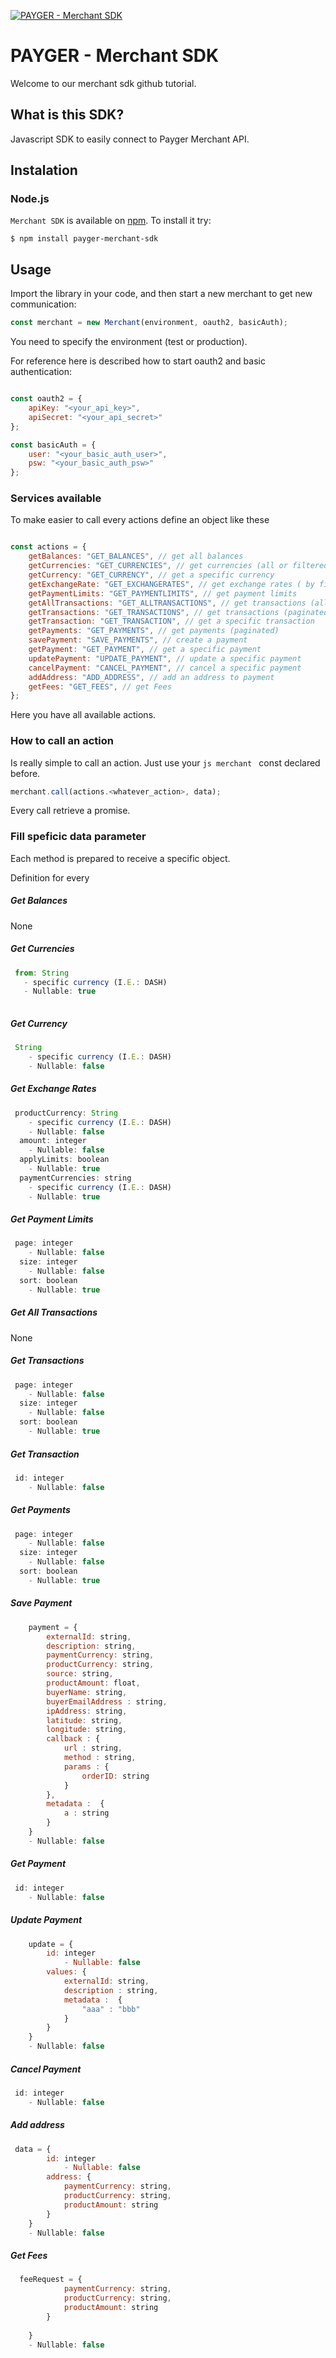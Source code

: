 [![PAYGER - Merchant SDK](https://pbs.twimg.com/profile_images/955418197758496768/y12odzJe_400x400.jpg)](https://github.com/)
#  PAYGER - Merchant SDK

Welcome to our merchant sdk github tutorial.

## What is this SDK?

Javascript SDK to easily connect to Payger Merchant API.

## Instalation

### Node.js

``` Merchant SDK ``` is available on [npm](https://www.npmjs.com/merchantsdk). To install it try:
```
$ npm install payger-merchant-sdk
```

## Usage

Import the library in your code, and then start a new merchant to get new communication:

```js
const merchant = new Merchant(environment, oauth2, basicAuth);
```
You need to specify the environment (test or production). 


For reference here is described how to start oauth2 and basic authentication:

```js

const oauth2 = {
	apiKey: "<your_api_key>",
	apiSecret: "<your_api_secret>"
};

const basicAuth = {
	user: "<your_basic_auth_user>",
	psw: "<your_basic_auth_psw>"
};

```

### Services available

To make easier to call every actions define an object like these

```js

const actions = {
	getBalances: "GET_BALANCES", // get all balances
	getCurrencies: "GET_CURRENCIES", // get currencies (all or filtered)
	getCurrency: "GET_CURRENCY", // get a specific currency
	getExchangeRate: "GET_EXCHANGERATES", // get exchange rates ( by filters )
	getPaymentLimits: "GET_PAYMENTLIMITS", // get payment limits
	getAllTransactions: "GET_ALLTRANSACTIONS", // get transactions (all)
	getTransactions: "GET_TRANSACTIONS", // get transactions (paginated)
	getTransaction: "GET_TRANSACTION", // get a specific transaction
	getPayments: "GET_PAYMENTS", // get payments (paginated)
	savePayment: "SAVE_PAYMENTS", // create a payment
	getPayment: "GET_PAYMENT", // get a specific payment
	updatePayment: "UPDATE_PAYMENT", // update a specific payment
	cancelPayment: "CANCEL_PAYMENT", // cancel a specific payment
	addAddress: "ADD_ADDRESS", // add an address to payment
	getFees: "GET_FEES", // get Fees
};
```

Here you have all available actions. 

### How to call an action

Is really simple to call an action. Just use your ```js merchant ``` const declared before.

```js
merchant.call(actions.<whatever_action>, data);
```

Every call retrieve a promise.

### Fill speficic data parameter

Each method is prepared to receive a specific object.

Definition for every


##### Get Balances
None 

##### Get Currencies
```js
 from: String 
   - specific currency (I.E.: DASH)
   - Nullable: true
 
```

##### Get Currency
```js
 String 
    - specific currency (I.E.: DASH)
    - Nullable: false
```

##### Get Exchange Rates
```js
 productCurrency: String 
    - specific currency (I.E.: DASH)
    - Nullable: false
  amount: integer 
    - Nullable: false
  applyLimits: boolean
    - Nullable: true
  paymentCurrencies: string
    - specific currency (I.E.: DASH)
    - Nullable: true
```

##### Get Payment Limits
```js
 page: integer 
    - Nullable: false
  size: integer 
    - Nullable: false
  sort: boolean
    - Nullable: true
```

##### Get All Transactions
None

##### Get Transactions
```js
 page: integer 
    - Nullable: false
  size: integer 
    - Nullable: false
  sort: boolean
    - Nullable: true
```

##### Get Transaction
```js
 id: integer 
    - Nullable: false  
```

##### Get Payments
```js
 page: integer 
    - Nullable: false
  size: integer 
    - Nullable: false
  sort: boolean
    - Nullable: true
```


##### Save Payment
```js
    payment = {
        externalId: string,
        description: string,
        paymentCurrency: string,
        productCurrency: string,
        source: string,
        productAmount: float,
        buyerName: string,
        buyerEmailAddress : string,
        ipAddress: string,
        latitude: string,
        longitude: string,
        callback : {
            url : string,
            method : string,
            params : {
                orderID: string
            }
        },
        metadata :  {
            a : string
        }
    }
    - Nullable: false
```


##### Get Payment
```js
 id: integer 
    - Nullable: false  
```



##### Update Payment
```js
    update = {
        id: integer 
            - Nullable: false  
        values: { 
            externalId: string,
            description : string,
            metadata :  {
                "aaa" : "bbb"
            }
        }
    }
    - Nullable: false
```
##### Cancel Payment
```js
 id: integer 
    - Nullable: false  
```
##### Add address
```js
 data = {
        id: integer 
            - Nullable: false  
        address: { 
            paymentCurrency: string,
            productCurrency: string,
            productAmount: string
        }
    }
    - Nullable: false
```

##### Get Fees
```js
  feeRequest = { 
            paymentCurrency: string,
            productCurrency: string,
            productAmount: string
        }
        
    }
    - Nullable: false
```
